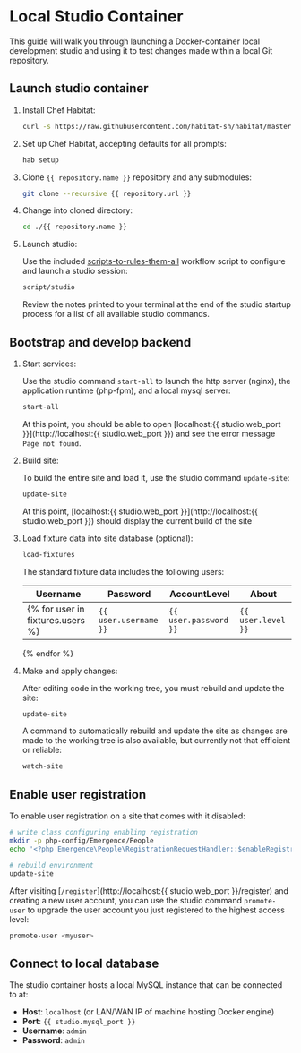 # Local Studio Container

This guide will walk you through launching a Docker-container local development studio and using it to test changes made within a local Git repository.

## Launch studio container

1. Install Chef Habitat:

    ```bash
    curl -s https://raw.githubusercontent.com/habitat-sh/habitat/master/components/hab/install.sh | sudo bash
    ```

1. Set up Chef Habitat, accepting defaults for all prompts:

    ```bash
    hab setup
    ```

1. Clone `{{ repository.name }}` repository and any submodules:

    ```bash
    git clone --recursive {{ repository.url }}
    ```

1. Change into cloned directory:

    ```bash
    cd ./{{ repository.name }}
    ```

1. Launch studio:

    Use the included [scripts-to-rules-them-all](https://github.com/github/scripts-to-rule-them-all) workflow script to configure and launch a studio session:

    ```bash
    script/studio
    ```

    Review the notes printed to your terminal at the end of the studio startup process for a list of all available studio commands.

## Bootstrap and develop backend

1. Start services:

    Use the studio command `start-all` to launch the http server (nginx), the application runtime (php-fpm), and a local mysql server:

    ```bash
    start-all
    ```

    At this point, you should be able to open [localhost:{{ studio.web_port }}](http://localhost:{{ studio.web_port }}) and see the error message `Page not found`.

1. Build site:

    To build the entire site and load it, use the studio command `update-site`:

    ```bash
    update-site
    ```

    At this point, [localhost:{{ studio.web_port }}](http://localhost:{{ studio.web_port }}) should display the current build of the site

1. Load fixture data into site database (optional):

    ```bash
    load-fixtures
    ```

    The standard fixture data includes the following users:

    | Username              | Password              | AccountLevel       | About            |
    |-----------------------|-----------------------|--------------------|------------------|
    {% for user in fixtures.users %}| `{{ user.username }}` | `{{ user.password }}` | `{{ user.level }}` | {{ user.about }} |
    {% endfor %}

1. Make and apply changes:

    After editing code in the working tree, you must rebuild and update the site:

    ```bash
    update-site
    ```

    A command to automatically rebuild and update the site as changes are made to the working tree is also available, but currently not that efficient or reliable:

    ```bash
    watch-site
    ```

## Enable user registration

To enable user registration on a site that comes with it disabled:

```bash
# write class configuring enabling registration
mkdir -p php-config/Emergence/People
echo '<?php Emergence\People\RegistrationRequestHandler::$enableRegistration = true;' > php-config/Emergence/People/RegistrationRequestHandler.config.php

# rebuild environment
update-site
```

After visiting [`/register`](http://localhost:{{ studio.web_port }}/register) and creating a new user account, you can use the studio command `promote-user` to upgrade the user account you just registered to the highest access level:

```bash
promote-user <myuser>
```

## Connect to local database

The studio container hosts a local MySQL instance that can be connected to at:

- **Host**: `localhost` (or LAN/WAN IP of machine hosting Docker engine)
- **Port**: `{{ studio.mysql_port }}`
- **Username**: `admin`
- **Password**: `admin`
